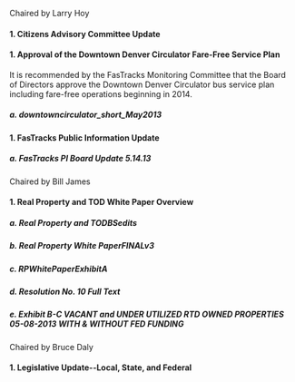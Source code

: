 Chaired by Larry Hoy

#### 1. Citizens Advisory Committee Update

#### 1. Approval of the Downtown Denver Circulator Fare-Free Service Plan

It is recommended by the FasTracks Monitoring Committee that the Board of Directors approve the Downtown Denver Circulator bus service plan including fare-free operations beginning in 2014.

##### a. downtowncirculator_short_May2013

#### 1. FasTracks Public Information Update

##### a. FasTracks PI Board Update 5.14.13

Chaired by Bill James

#### 1. Real Property and TOD White Paper Overview

##### a. Real Property and TODBSedits

##### b. Real Property White PaperFINALv3

##### c. RPWhitePaperExhibitA

##### d. Resolution No. 10 Full Text

##### e. Exhibit B-C VACANT and UNDER UTILIZED RTD OWNED PROPERTIES 05-08-2013 WITH & WITHOUT FED FUNDING

Chaired by Bruce Daly

#### 1. Legislative Update--Local, State, and Federal